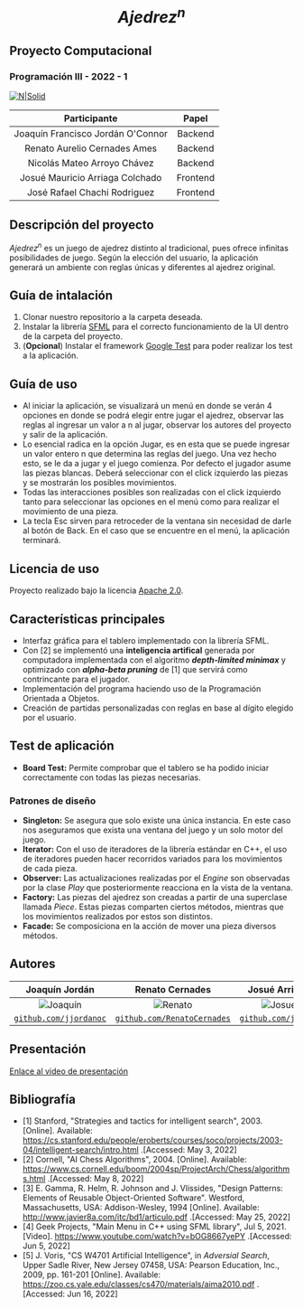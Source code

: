 # $$Ajedrez^{n}$$
## Proyecto Computacional
### Programación III - 2022 - 1

[![N|Solid](https://utec.edu.pe/sites/all/themes/utec_theme/LOGO_UTEC.png)](https://utec.edu.pe/carreras/ciencia-de-la-computacion)

|            Participante             |   Papel   |
|:-----------------------------------:|:---------:|
|  Joaquín Francisco Jordán O'Connor  |  Backend  |
|    Renato Aurelio Cernades Ames     |  Backend  |
|     Nicolás Mateo Arroyo Chávez     |  Backend  |
|   Josué Mauricio Arriaga Colchado   | Frontend  |
|    José Rafael Chachi Rodriguez     | Frontend  |

## Descripción del proyecto
$Ajedrez^{n}$ es un juego de ajedrez distinto al tradicional, pues ofrece infinitas posibilidades de juego. Según la elección del usuario, la aplicación generará un ambiente con reglas únicas y diferentes al ajedrez original.

## Guía de intalación

1. Clonar nuestro repositorio a la carpeta deseada.
2. Instalar la librería [SFML](https://www.sfml-dev.org/download/sfml/2.5.1/) para el correcto funcionamiento de la UI dentro de la carpeta del proyecto.
3. (**Opcional**) Instalar el framework [Google Test](https://github.com/google/googletest) para poder realizar los test a la aplicación.

## Guía de uso

- Al iniciar la aplicación, se visualizará un menú en donde se verán 4 opciones en donde se podrá elegir entre jugar el ajedrez, observar las reglas al ingresar un valor a n al jugar, observar los autores del proyecto y salir de la aplicación. 
- Lo esencial radica en la opción Jugar, es en esta que se puede ingresar un valor entero n que determina las reglas del juego. Una vez hecho esto, se le da a jugar y el juego comienza. Por defecto el jugador asume las piezas blancas. Deberá seleccionar con el click izquierdo las piezas y se mostrarán los posibles movimientos.
- Todas las interacciones posibles son realizadas con el click izquierdo tanto para seleccionar las opciones en el menú como para realizar el movimiento de una pieza.
- La tecla Esc sirven para retroceder de la ventana sin necesidad de darle al botón de Back. En el caso que se encuentre en el menú, la aplicación terminará.


## Licencia de uso

Proyecto realizado bajo la licencia [Apache 2.0](https://www.apache.org/licenses/LICENSE-2.0). 

## Características principales

- Interfaz gráfica para el tablero implementado con la librería SFML.
- Con [2] se implementó una **inteligencia artifical** generada por computadora implementada con el algoritmo *__depth-limited minimax__* y optimizado con *__alpha-beta pruning__* de [1] que servirá como contrincante para el jugador.
- Implementación del programa haciendo uso de la Programación Orientada a Objetos.
- Creación de partidas personalizadas con reglas en base al dígito elegido por el usuario.

## Test de aplicación

- **Board Test:** Permite comprobar que el tablero se ha podido iniciar correctamente con todas las piezas necesarias.

### Patrones de diseño

- **Singleton:** Se asegura que solo existe una única instancia. En este caso nos aseguramos que exista una ventana del juego y un solo motor del juego.
- **Iterator:** Con el uso de iteradores de la librería estándar en C++, el uso de iteradores pueden hacer recorridos variados para los movimientos de cada pieza.
- **Observer:** Las actualizaciones realizadas por el _Engine_ son observadas por la clase _Play_ que posteriormente reacciona en la vista de la ventana.
- **Factory:** Las piezas del ajedrez son creadas a partir de una superclase llamada _Piece_. Estas piezas comparten ciertos métodos, mientras que los movimientos realizados por estos son distintos.
- **Facade:** Se composiciona en la acción de mover una pieza diversos métodos.

## Autores

|                     <a target="_blank">**Joaquín Jordán**</a>                     |                           <a target="_blank">**Renato Cernades**</a>                            |                   <a target="_blank">**Josué Arriaga**</a>                    |                       <a target="_blank">**José Chachi**</a>                        |      <a target="_blank">**Nicolás Arroyo**</a>      |
|:---------------------------------------------------------------------------------:|:-----------------------------------------------------------------------------------------------:|:-----------------------------------------------------------------------------:|:-----------------------------------------------------------------------------------:|:---------------------------------------------------:|
|           ![Joaquín](https://avatars.githubusercontent.com/u/83974213)            |                   ![Renato](https://avatars.githubusercontent.com/u/83974266)                   |          ![Josué](https://avatars.githubusercontent.com/u/83974555)             |              ![José](https://avatars.githubusercontent.com/u/83974741)              |       ![Nicolás](https://avatars.githubusercontent.com/u/83975293)                                              |
| <a href="https://github.com/jjordanoc" target="_blank">`github.com/jjordanoc`</a> | <a href="https://github.com/RenatoCernades0107" target="_blank">`github.com/RenatoCernades`</a> | <a href="https://github.com/jmac-94" target="_blank">`github.com/jmac94`</a>  | <a href="https://github.com/JoseChachi" target="_blank">`github.com/JoseChachi`</a> |<a href="https://github.com/NicolasArroyo" target="_blank">`github.com/NicolasArroyo`</a>|


## Presentación

[Enlace al video de presentación](https://youtu.be/jZlsfN8YAII)


## Bibliografía

- [1] Stanford, "Strategies and tactics for intelligent search", 2003. [Online]. Available: https://cs.stanford.edu/people/eroberts/courses/soco/projects/2003-04/intelligent-search/intro.html .[Accessed: May 3, 2022]
- [2] Cornell, "AI Chess Algorithms", 2004. [Online]. Available: https://www.cs.cornell.edu/boom/2004sp/ProjectArch/Chess/algorithms.html .[Accessed: May 8, 2022]
- [3] E. Gamma, R. Helm, R. Johnson and J. Vlissides, "Design Patterns: Elements of Reusable Object-Oriented Software". Westford, Massachusetts, USA: Addison-Wesley, 1994 [Online]. Available: http://www.javier8a.com/itc/bd1/articulo.pdf .[Accessed: May 25, 2022]
- [4] Geek Projects, "Main Menu in C++ using SFML library", Jul 5, 2021. [Video]. https://www.youtube.com/watch?v=bOG8667yePY .[Accessed: Jun 5, 2022] 
- [5] J. Voris, "CS W4701 Artificial Intelligence", in _Adversial Search_, Upper Sadle River, New Jersey 07458, USA: Pearson Education, Inc., 2009, pp. 161-201 [Online]. Available: https://zoo.cs.yale.edu/classes/cs470/materials/aima2010.pdf .[Accessed: Jun 16, 2022]